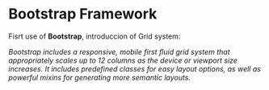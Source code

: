 # Bootstrap Framework

Fisrt use of **Bootstrap**, introduccion of Grid system:

*Bootstrap includes a responsive, mobile first fluid grid system that appropriately scales up to 12 columns as the device or viewport size increases. It includes predefined classes for easy layout options, as well as powerful mixins for generating more semantic layouts.*
